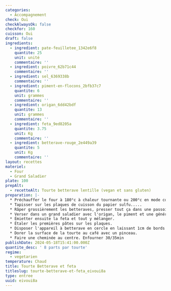 ```yaml
---
categories:
  - Accompagnement
check: Oui
checkAlwaysOk: false
checkfor: 160
cuisson: Oui
draft: false
ingredients:
  - ingredient: pate-feuilletee_1342e6f8
    quantite: 25
    unit: unité
    commentaire: ''
  - ingredient: poivre_62b71c44
    commentaire: ''
  - ingredient: sel_6369338b
    commentaire: ''
  - ingredient: piment-en-flocons_2bfb37c7
    quantite: 6
    unit: grammes
    commentaire: ''
  - ingredient: origan_6dd42bdf
    quantite: 13
    unit: grammes
    commentaire: ''
  - ingredient: feta_9ed8205a
    quantite: 3.75
    unit: Kg
    commentaire: ''
  - ingredient: betterave-rouge_2e449a39
    quantite: 5
    unit: Kg
    commentaire: ''
layout: recettes
materiel:
  - Four
  - Grand Saladier
plate: 100
prepAlt:
  - recetteAlt: Tourte betterave lentille (vegan et sans gluten)
preparation: |-
  * Préchauffer le four à 180°c à chaleur tournante ou 200°c en mode convection naturelle!!
  * Tapisser sur les plaques de cuisson du papier sulfu.....
  * Râper grossièrement les betteraves, presser tout ça dans une passoire pour ôter un max de jus sans en faire de la purée.
  * Verser dans un grand saladier avec l'origan, le piment et une généreuse quantité de poivre.
  * Émietter ensuite la feta et tout y mélanger.
  * Étaler les premières pâtes sur les plaques.
  * Disposer l'appareil à betterave en cercle en laissant 1cm de bords libre pour sceller avec la deuxième pâte.
  * Dorer la surface de la tourte au café avec un pinceau.
  * Faire une cheminée au centre. Enfourner 30/35min
publishDate: 2024-05-18T15:41:00.000Z
quantite_desc: ' 8 parts par tourte'
regime:
  - vegetarien
temperature: Chaud
title: Tourte Betterave et feta
titleslug: tourte-betterave-et-feta_eivoui8a
type: entree
uuid: eivoui8a
---
```

